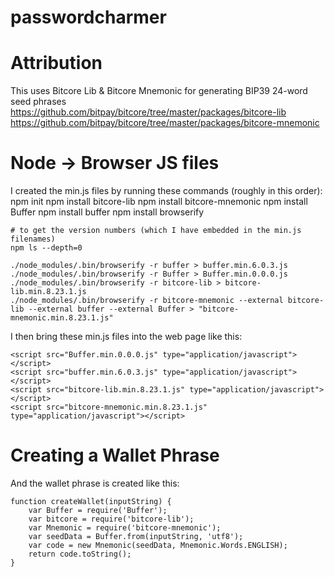 # passwordcharmer


# Attribution
This uses Bitcore Lib & Bitcore Mnemonic for generating BIP39 24-word seed phrases
https://github.com/bitpay/bitcore/tree/master/packages/bitcore-lib
https://github.com/bitpay/bitcore/tree/master/packages/bitcore-mnemonic

# Node -> Browser JS files
I created the min.js files by running these commands (roughly in this order):
    npm init
    npm install bitcore-lib
    npm install bitcore-mnemonic
    npm install Buffer
    npm install buffer
    npm install browserify

    # to get the version numbers (which I have embedded in the min.js filenames)
    npm ls --depth=0

    ./node_modules/.bin/browserify -r buffer > buffer.min.6.0.3.js
    ./node_modules/.bin/browserify -r Buffer > Buffer.min.0.0.0.js
    ./node_modules/.bin/browserify -r bitcore-lib > bitcore-lib.min.8.23.1.js
    ./node_modules/.bin/browserify -r bitcore-mnemonic --external bitcore-lib --external buffer --external Buffer > "bitcore-mnemonic.min.8.23.1.js"

I then bring these min.js files into the web page like this:

    <script src="Buffer.min.0.0.0.js" type="application/javascript"></script>
    <script src="buffer.min.6.0.3.js" type="application/javascript"></script>
    <script src="bitcore-lib.min.8.23.1.js" type="application/javascript"></script>
    <script src="bitcore-mnemonic.min.8.23.1.js" type="application/javascript"></script>

# Creating a Wallet Phrase
And the wallet phrase is created like this:

	function createWallet(inputString) {
		var Buffer = require('Buffer');
		var bitcore = require('bitcore-lib');
		var Mnemonic = require('bitcore-mnemonic');
		var seedData = Buffer.from(inputString, 'utf8');
		var code = new Mnemonic(seedData, Mnemonic.Words.ENGLISH);
		return code.toString();
	}
  
